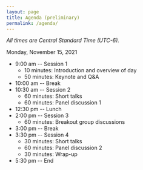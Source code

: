 ```yaml
---
layout: page
title: Agenda (preliminary)
permalink: /agenda/
---
```


*All times are Central Standard Time (UTC-6).*

Monday, November 15, 2021

- 9:00 am -- Session 1
    - 10 minutes: Introduction and overview of day
    - 50 minutes: Keynote and Q&A
- 10:00 am -- Break
- 10:30 am -- Session 2
    - 60 minutes: Short talks
    - 60 minutes: Panel discussion 1
- 12:30 pm -- Lunch
- 2:00 pm -- Session 3
    - 60 minutes: Breakout group discussions
- 3:00 pm -- Break
- 3:30 pm -- Session 4
    - 30 minutes: Short talks
    - 60 minutes: Panel discussion 2
    - 30 minutes: Wrap-up
- 5:30 pm -- End


